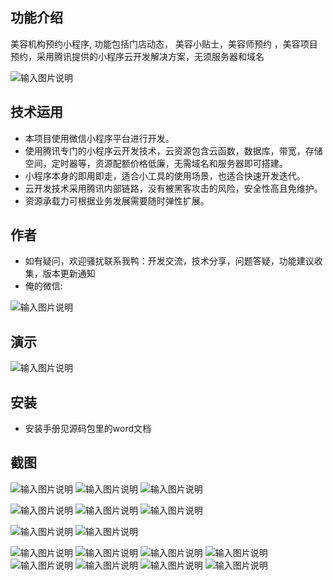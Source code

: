 ## 功能介绍 
    
美容机构预约小程序, 功能包括门店动态， 美容小贴士，美容师预约 ，美容项目预约，采用腾讯提供的小程序云开发解决方案，无须服务器和域名

 ![输入图片说明](demo/A05%E7%BE%8E%E5%AE%B9.png)

## 技术运用
- 本项目使用微信小程序平台进行开发。
- 使用腾讯专门的小程序云开发技术，云资源包含云函数，数据库，带宽，存储空间，定时器等，资源配额价格低廉，无需域名和服务器即可搭建。
- 小程序本身的即用即走，适合小工具的使用场景，也适合快速开发迭代。
- 云开发技术采用腾讯内部链路，没有被黑客攻击的风险，安全性高且免维护。
- 资源承载力可根据业务发展需要随时弹性扩展。  

## 作者
- 如有疑问，欢迎骚扰联系我鸭：开发交流，技术分享，问题答疑，功能建议收集，版本更新通知
- 俺的微信:

![输入图片说明](https://gitee.com/naive2021/smartcollege/raw/master/demo/author.jpg)

## 演示
  ![输入图片说明](demo/A05%E7%BE%8E%E5%AE%B9.png)


## 安装

- 安装手册见源码包里的word文档


## 截图
![输入图片说明](demo/a246578058459378afd1e0bcc8b3561.png)
![输入图片说明](demo/9cd5994dd227300cd88431f22838ff6.png)
![输入图片说明](demo/e4df2ed5c28b80c739a5fed38059a53.png)

![输入图片说明](demo/64ae74f0639d9b00fca1648a8071470.png)
![输入图片说明](demo/8ccafd26e1083c40be5b7df26c54f10.png)
![输入图片说明](demo/6f1a4a38051d4cc3c6b6189dd7360dc.png)

![输入图片说明](demo/883d07f212c8a04863973c32f1dce87.png)
![输入图片说明](demo/8b6e4ea4229ab3fff50d1962cb7e134.png)

![输入图片说明](demo/cbdb058f7ce285ccac43e2bc4855bee.png)
![输入图片说明](demo/64a7bc7953ec8fa7d224cce6e174662.png)
![输入图片说明](demo/5357ee108cc1c5850a9788dbe796385.png)
![输入图片说明](demo/b9c57087b560a7da49c93920571af13.png)
![输入图片说明](demo/cb1eb9f32b5abbe49831ca0f0d80a7e.png)
![输入图片说明](demo/697f3f91276df95010dad501229ff92.png)
![输入图片说明](demo/8571cca72e289bc87a3ba2b466bbaa8.png)
![输入图片说明](demo/d8382e9a0eef8d4b7017b8168b5b180.png)

